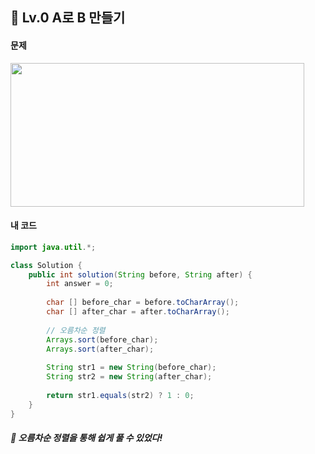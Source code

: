 ## 📍 Lv.0 A로 B 만들기<br>

#### 문제 <br>
<img src="https://github.com/yejinsohn/TIL/assets/104317217/dcb1a70b-fe1b-4b70-8485-698baa1efdcb" width="470" height="230"/>

#### 내 코드 <br>

```Java
import java.util.*;

class Solution {
    public int solution(String before, String after) {
        int answer = 0;
        
        char [] before_char = before.toCharArray();
        char [] after_char = after.toCharArray();
        
        // 오름차순 정렬
        Arrays.sort(before_char);
        Arrays.sort(after_char);
        
        String str1 = new String(before_char);
        String str2 = new String(after_char);
        
        return str1.equals(str2) ? 1 : 0;
    }
}
```

##### 🌿 오름차순 정렬을 통해 쉽게 풀 수 있었다!
